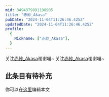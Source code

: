 ```yaml
---
mid: 3494379891198905
title: "赤紗_Akasa"
pubDate: "2024-11-04T11:26:46.425Z"
updatedDate: "2024-11-04T11:26:46.425Z"
profile:
  {
    Nickname: ["赤紗_Akasa"],
  }
---
```


关注[赤紗_Akasa](https://space.bilibili.com/3494379891198905)谢谢喵~ 关注[赤紗_Akasa](https://space.bilibili.com/3494379891198905)谢谢喵~

## 此条目有待补充
你可以在[这里](https://github.com/Yuhanawa/VTuber.ICU/edit/master/src/content/v/赤紗_Akasa/index.md)编辑本文
